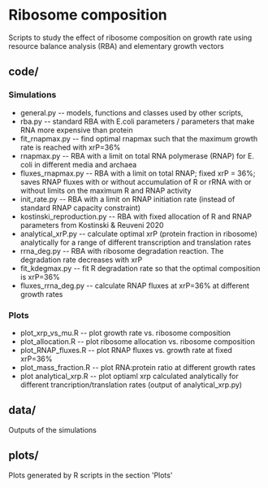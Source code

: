 # Ribosome composition

Scripts to study the effect of ribosome composition on growth rate using resource balance analysis (RBA) and elementary growth vectors


## code/

### Simulations
* general.py -- models, functions and classes used by other scripts, 
* rba.py -- standard RBA with E.coli parameters / parameters that make RNA more expensive than protein
* fit_rnapmax.py -- find optimal rnapmax such that the maximum growth rate is reached with xrP=36%
* rnapmax.py -- RBA with a limit on total RNA polymerase (RNAP)
                for E. coli in different media and archaea
* fluxes_rnapmax.py -- RBA with a limit on total RNAP; fixed xrP = 36%; saves RNAP fluxes
                          with or without accumulation of R or rRNA
                          with or without limits on the maximum R and RNAP activity
* init_rate.py -- RBA with a limit on RNAP initiation rate (instead of standard RNAP capacity constraint)
* kostinski_reproduction.py -- RBA with fixed allocation of R and RNAP
                               parameters from Kostinski & Reuveni 2020
* analytical_xrP.py -- calculate optimal xrP (protein fraction in ribosome) analytically
                       for a range of different transcription and translation rates
* rrna_deg.py -- RBA with ribosome degradation reaction. The degradation rate decreases 
                 with xrP
* fit_kdegmax.py -- fit R degradation rate so that the optimal composition is xrP=36%
* fluxes_rrna_deg.py -- calculate RNAP fluxes at xrP=36% at different growth rates

### Plots 
* plot_xrp_vs_mu.R -- plot growth rate vs. ribosome composition
* plot_allocation.R -- plot ribosome allocation vs. ribosome composition
* plot_RNAP_fluxes.R -- plot RNAP fluxes vs. growth rate at fixed xrP=36%
* plot_mass_fraction.R -- plot RNA:protein ratio at different growth rates
* plot analytical_xrp.R -- plot optiaml xrp calculated analytically for different 
                           trancription/translation rates
                           (output of analytical_xrp.py)


## data/
Outputs of the simulations


## plots/
Plots generated by R scripts in the section 'Plots'

